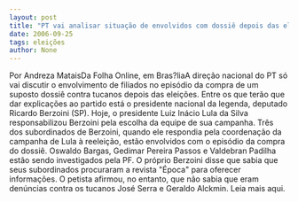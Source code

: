 ```yaml
---
layout: post
title: "PT vai analisar situação de envolvidos com dossiê depois das eleições"
date: 2006-09-25
tags: eleições
author: None
---
```

Por Andreza MataisDa Folha Online, em Bras?liaA direção nacional do PT só vai discutir o envolvimento de filiados no episódio da compra de um suposto dossiê contra tucanos depois das eleições. Entre os que terão que dar explicações ao partido está o presidente nacional da legenda, deputado Ricardo Berzoini (SP). Hoje, o presidente Luiz Inácio Lula da Silva responsabilizou Berzoini pela escolha da equipe de sua campanha. 
Três dos subordinados de Berzoini, quando ele respondia pela coordenação da campanha de Lula à reeleição, estão envolvidos com o episódio da compra do dossiê. Oswaldo Bargas, Gedimar Pereira Passos e Valdebran Padilha estão sendo investigados pela PF. O próprio Berzoini disse que sabia que seus subordinados procuraram a revista \"Época\" para oferecer informações. O petista afirmou, no entanto, que não sabia que eram denúncias contra os tucanos José Serra e Geraldo Alckmin.
Leia mais aqui. 